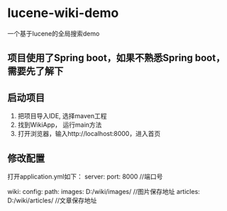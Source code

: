 # lucene-wiki-demo
一个基于lucene的全局搜索demo

## 项目使用了Spring boot，如果不熟悉Spring boot，需要先了解下

## 启动项目

1. 把项目导入IDE, 选择maven工程
2. 找到WikiApp， 运行main方法
3. 打开浏览器，输入http://localhost:8000，进入首页

## 修改配置

打开application.yml如下：
server:
  port: 8000 //端口号

wiki:
  config:
    path:
      images: D:/wiki/images/ //图片保存地址
      articles: D:/wiki/articles/ //文章保存地址
